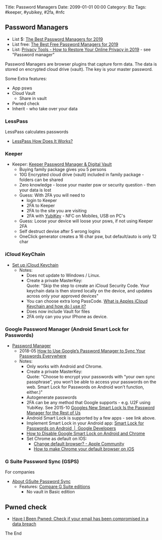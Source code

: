 Title:  Password Managers
Date: 2099-01-01 00:00
Category: Biz
Tags: #keeper, #yubikey, #2fa, #nfc

## Password Managers

* List $: [The Best Password Managers for 2019](https://www.pcmag.com/roundup/300318/the-best-password-managers#)
* List free: [The Best Free Password Managers for 2019](https://www.pcmag.com/roundup/331555/the-best-free-password-managers)
* List: [Privacy Tools - How to Restore Your Online Privacy in 2019](https://restoreprivacy.com/privacy-tools/) - see "Password manager"

Password Managers are browser plugins that capture form data. The data is stored on encrypted cloud drive (vault). The key is your master password.

Some Extra features:

* App psws
* Cloud Vault
    * Share in vault
* Pwned check
* Inherit - who take over your data

### LessPass

LessPass calculates passwords

* [LessPass How Does It Works?](https://blog.lesspass.com/lesspass-how-it-works-dde742dd18a4)

### Keeper

* Keeper: [Keeper Password Manager & Digital Vault](https://www.pcmag.com/review/326390/keeper-password-manager-digital-vault)
    * Buying family package gives you 5 persons
    * 10G Encrypted cloud drive (vault) included in family package - folders can be shared
    * Zero knowledge - loose your master psw or security question - then your data is lost
    * Guess: With 2FA you will need to 
        * login to Keeper
        * 2FA to Keeper
        * 2FA to the site you are visiting
        * 2FA with [YubiKey](SecAuthenticationFidoU2F.md) - NFC on Mobiles, USB on PC's
    * Guess: Loose your device will loose your psws, if not using Keeper 2FA
    * Self destruct devise after 5 wrong logins
    * OneClick generator creates a 16 char psw, but default/auto is only 12 char

### iCloud KeyChain

* [Set up iCloud Keychain](https://support.apple.com/en-us/HT204085)
    * Notes: 
        * Does not update to Windows / Linux.
        * Create a private MasterKey:  
        Quote: "Skip the step to create an iCloud Security Code. Your keychain data is then stored locally on the device, and updates across only your approved devices"
        * You can choose extra long PassCode. [What is Apples iCloud Keychain and how do I use it?](https://newatlas.com/apple-icloud-keychain-ios7/30301/)
        * Does now include Vault for files
        * 2FA only can you your IPhone as device.

### Google Password Manager (Android Smart Lock for Passwords)

* [Password Manager](https://passwords.google.com/)
    * 2018-05 [How to Use Google’s Password Manager to Sync Your Passwords Everywhere](https://www.howtogeek.com/231237/how-to-use-google%E2%80%99s-password-manager-to-sync-your-passwords-everywhere/)
    * Notes:
        * Only works with Android and Chrome.
        * Create a private MasterKey:  
        Quote: "Choose to encrypt your passwords with “your own sync passphrase”, you won’t be able to access your passwords on the web. Smart Lock for Passwords on Android won’t function, either.)"
        * Autogenerate passwords
        * 2FA can be any method that Google supports - e.g. U2F using YubiKey. See 2015-10 [Googles New Smart Lock Is the Password Manager for the Rest of Us](https://lifehacker.com/googles-new-smart-lock-is-the-password-manager-for-the-1710352668)
        * Android Smart Lock is supported by a few apps - see link above.
        * Implement Smart Lock in your Android app: [Smart Lock for Passwords on Android &nbsp;|&nbsp; Google Developers](https://developers.google.com/identity/smartlock-passwords/android/)
        * [How to Disable Google Smart Lock on Android and Chrome](https://www.guidingtech.com/disable-google-smart-lock-android-chrome/)
        * Set Chrome as default on IOS:
            * [Change default browser? - Apple Community](https://discussions.apple.com/thread/8317628)
            * [How to make Chrome your default browser on iOS](https://www.idownloadblog.com/2014/02/02/make-chrome-default-browser-ios/)

### G Suite Password Sync (GSPS)

For companies

* [About GSuite Password Sync](https://support.google.com/a/answer/2611859?hl=en)
    * Features: [Compare G Suite editions](https://gsuite.google.com/compare-editions/?feature=product_suite)
        * No vault in Basic edition


## Pwned check

* [Have I Been Pwned: Check if your email has been compromised in a data breach](https://haveibeenpwned.com/)

The End
